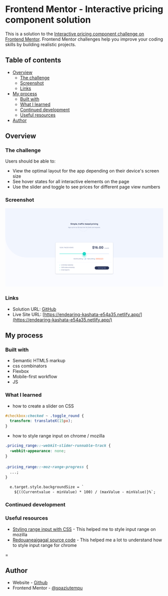 # Frontend Mentor - Interactive pricing component solution

This is a solution to the [Interactive pricing component challenge on Frontend Mentor](https://www.frontendmentor.io/challenges/interactive-pricing-component-t0m8PIyY8). Frontend Mentor challenges help you improve your coding skills by building realistic projects.

## Table of contents

- [Overview](#overview)
  - [The challenge](#the-challenge)
  - [Screenshot](#screenshot)
  - [Links](#links)
- [My process](#my-process)
  - [Built with](#built-with)
  - [What I learned](#what-i-learned)
  - [Continued development](#continued-development)
  - [Useful resources](#useful-resources)
- [Author](#author)

## Overview

### The challenge

Users should be able to:

- View the optimal layout for the app depending on their device's screen size
- See hover states for all interactive elements on the page
- Use the slider and toggle to see prices for different page view numbers

### Screenshot

![](./screenshot.jpg)

### Links

- Solution URL: [GitHub](https://github.com/spaziutempu/faq-accordion-card)
- Live Site URL: [https://endearing-kashata-e54a35.netlify.app/](https://endearing-kashata-e54a35.netlify.app/)

## My process

### Built with

- Semantic HTML5 markup
- css combinators
- Flexbox
- Mobile-first workflow
- JS

### What I learned

- how to create a slider on CSS

```css
#checkbox:checked ~ .toggle_round {
  transform: translateX(15px);
}
```

- how to style range input on chrome / mozilla

```css
.pricing_range::-webkit-slider-runnable-track {
  -webkit-appearance: none;
}

.pricing_range::-moz-range-progress {
  ...;
}
```

```JS
  e.target.style.backgroundSize = `
    ${((Currentvalue - minValue) * 100) / (maxValue - minValue)}%`;
```

### Continued development

### Useful resources

- [Styling range input with CSS](https://nikitahl.com/style-range-input-css) - This helped me to style input range on mozilla
- [Redouaneajgagal source code](https://redouaneajgagal.github.io/interactive-pricing-component/) - This helped me a lot to understand how to style input range for chrome

=

## Author

- Website - [Github](https://github.com/spaziutempu)
- Frontend Mentor - [@spaziutempu](https://www.frontendmentor.io/profile/spaziutempu)
